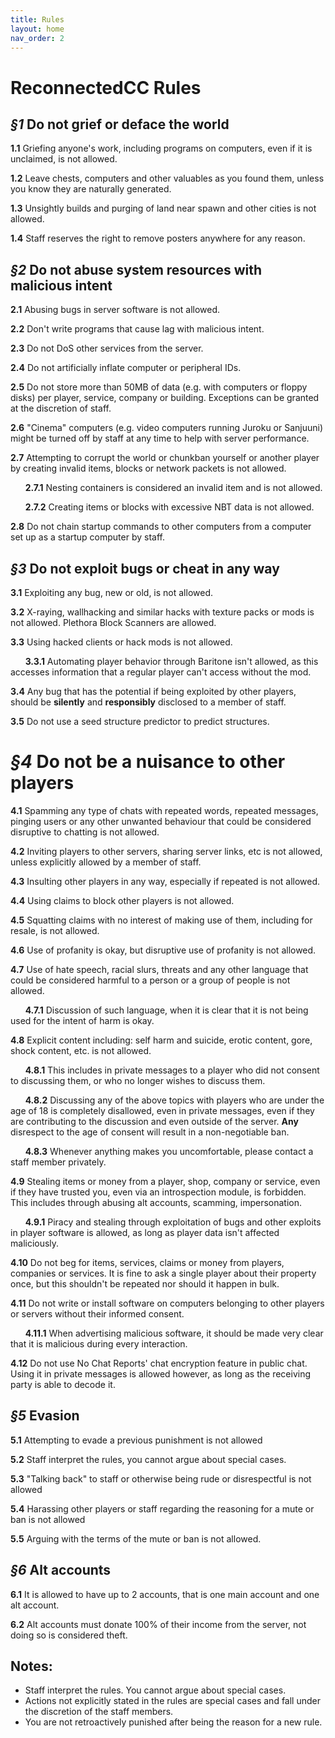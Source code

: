 ```yaml
---
title: Rules
layout: home
nav_order: 2
---
```


# ReconnectedCC Rules
## ***§1*** Do not grief or deface the world
**1.1** Griefing anyone's work, including programs on computers, even if it is unclaimed, is not allowed.

**1.2** Leave chests, computers and other valuables as you found them, unless you know they are naturally generated.

**1.3** Unsightly builds and purging of land near spawn and other cities is not allowed.

**1.4** Staff reserves the right to remove posters anywhere for any reason.

## ***§2*** Do not abuse system resources with malicious intent
**2.1** Abusing bugs in server software is not allowed.

**2.2** Don't write programs that cause lag with malicious intent.

**2.3** Do not DoS other services from the server.

**2.4** Do not artificially inflate computer or peripheral IDs.

**2.5** Do not store more than 50MB of data (e.g. with computers or floppy disks) per player, service, company or building. Exceptions can be granted at the discretion of staff.

**2.6** "Cinema" computers (e.g. video computers running Juroku or Sanjuuni) might be turned off by staff at any time to help with server performance.

**2.7** Attempting to corrupt the world or chunkban yourself or another player by creating invalid items, blocks or network packets is not allowed.

&nbsp;&nbsp;&nbsp;&nbsp;&nbsp;&nbsp;**2.7.1** Nesting containers is considered an invalid item and is not allowed.

&nbsp;&nbsp;&nbsp;&nbsp;&nbsp;&nbsp;**2.7.2** Creating items or blocks with excessive NBT data is not allowed.

**2.8** Do not chain startup commands to other computers from a computer set up as a startup computer by staff.


## ***§3*** Do not exploit bugs or cheat in any way
**3.1** Exploiting any bug, new or old, is not allowed.

**3.2** X-raying, wallhacking and similar hacks with texture packs or mods is not allowed. Plethora Block Scanners are allowed.

**3.3** Using hacked clients or hack mods is not allowed.

&nbsp;&nbsp;&nbsp;&nbsp;&nbsp;&nbsp;**3.3.1** Automating player behavior through Baritone isn't allowed, as this accesses information that a regular player can't access without the mod.

**3.4** Any bug that has the potential if being exploited by other players, should be **silently** and **responsibly** disclosed to a member of staff.

**3.5** Do not use a seed structure predictor to predict structures.

# ***§4*** Do not be a nuisance to other players
**4.1** Spamming any type of chats with repeated words, repeated messages, pinging users or any other unwanted behaviour that could be considered disruptive to chatting is not allowed.

**4.2** Inviting players to other servers, sharing server links, etc is not allowed, unless explicitly allowed by a member of staff.

**4.3** Insulting other players in any way, especially if repeated is not allowed.

**4.4** Using claims to block other players is not allowed.

**4.5** Squatting claims with no interest of making use of them, including for resale, is not allowed.


**4.6** Use of profanity is okay, but disruptive use of profanity is not allowed.

**4.7** Use of hate speech, racial slurs, threats and any other language that could be considered harmful to a person or a group of people is not allowed.

&nbsp;&nbsp;&nbsp;&nbsp;&nbsp;&nbsp;**4.7.1** Discussion of such language, when it is clear that it is not being used for the intent of harm is okay.

**4.8** Explicit content including: self harm and suicide, erotic content, gore, shock content, etc. is not allowed.

&nbsp;&nbsp;&nbsp;&nbsp;&nbsp;&nbsp;**4.8.1** This includes in private messages to a player who did not consent to discussing them, or who no longer wishes to discuss them.

&nbsp;&nbsp;&nbsp;&nbsp;&nbsp;&nbsp;**4.8.2** Discussing any of the above topics with players who are under the age of 18 is completely disallowed, even in private messages, even if they are contributing to the discussion and even outside of the server. **Any** disrespect to the age of consent will result in a non-negotiable ban.

&nbsp;&nbsp;&nbsp;&nbsp;&nbsp;&nbsp;**4.8.3** Whenever anything makes you uncomfortable, please contact a staff member privately.

**4.9** Stealing items or money from a player, shop, company or service, even if they have trusted you, even via an introspection module, is forbidden. This includes through abusing alt accounts, scamming, impersonation.

&nbsp;&nbsp;&nbsp;&nbsp;&nbsp;&nbsp;**4.9.1** Piracy and stealing through exploitation of bugs and other exploits in player software is allowed, as long as player data isn't affected maliciously.

**4.10** Do not beg for items, services, claims or money from players, companies or services. It is fine to ask a single player about their property once, but this shouldn't be repeated nor should it happen in bulk.

**4.11** Do not write or install software on computers belonging to other players or servers without their informed consent.

&nbsp;&nbsp;&nbsp;&nbsp;&nbsp;&nbsp;**4.11.1** When advertising malicious software, it should be made very clear that it is malicious during every interaction.

**4.12** Do not use No Chat Reports' chat encryption feature in public chat. Using it in private messages is allowed however, as long as the receiving party is able to decode it.


## ***§5*** Evasion
**5.1** Attempting to evade a previous punishment is not allowed

**5.2** Staff interpret the rules, you cannot argue about special cases.

**5.3** "Talking back" to staff or otherwise being rude or disrespectful is not allowed

**5.4** Harassing other players or staff regarding the reasoning for a mute or ban is not allowed

**5.5** Arguing with the terms of the mute or ban is not allowed.

## ***§6*** Alt accounts
**6.1** It is allowed to have up to 2 accounts, that is one main account and one alt account.

**6.2** Alt accounts must donate 100% of their income from the server, not doing so is considered theft.

## Notes:
- Staff interpret the rules. You cannot argue about special cases.
- Actions not explicitly stated in the rules are special cases and fall under the discretion of the staff members.
- You are not retroactively punished after being the reason for a new rule.
